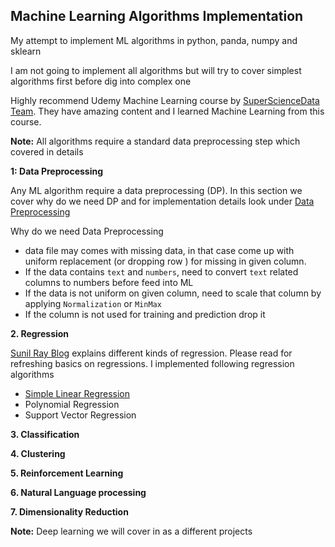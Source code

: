 ## Machine Learning Algorithms Implementation

My attempt to implement ML algorithms in python, panda, numpy and sklearn

I am not going to implement all algorithms but will try to cover simplest algorithms first before dig into complex one

Highly recommend Udemy Machine Learning course by [SuperScienceData Team](https://www.udemy.com/machinelearning/). They have amazing content and I learned Machine Learning from this course.

**Note:**  All algorithms require a standard data preprocessing step which covered in details

**1: Data Preprocessing**

Any ML algorithm require a data preprocessing (DP). In this section we cover why do we need DP and for implementation details look under [Data Preprocessing](1_Data_Preprocessing)

Why do we need Data Preprocessing

  - data file may comes with missing data, in that case come up with uniform replacement (or dropping row ) for missing in given column.
  - If the data contains `text` and `numbers`, need to convert `text` related columns to numbers before feed into ML
  - If the data is not uniform on given column, need to scale that column by applying `Normalization` or `MinMax`
  - If the column is not used for training and prediction drop it

**2. Regression**
   
   [Sunil Ray Blog](https://www.analyticsvidhya.com/blog/2015/08/comprehensive-guide-regression/) explains different kinds of regression. Please read for refreshing basics on regressions. I implemented following regression algorithms
   
   - [Simple Linear Regression](2_Regression/1_Linear_Regression)
   - Polynomial Regression
   - Support Vector Regression
   
**3. Classification**  

**4. Clustering**

**5. Reinforcement Learning**

**6. Natural Language processing**

**7. Dimensionality Reduction**

**Note:** Deep learning we will cover in as a different projects 
